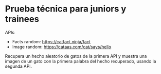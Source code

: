 # Prueba técnica para juniors y trainees

APIs:

- Facts random: https://catfact.ninja/fact
- Image random: https://cataas.com/cat/says/hello

Recupera un hecho aleatorio de gatos de la primera API y muestra una imagen de un gato con la primera palabra del hecho recuperado, usando la segunda API.
